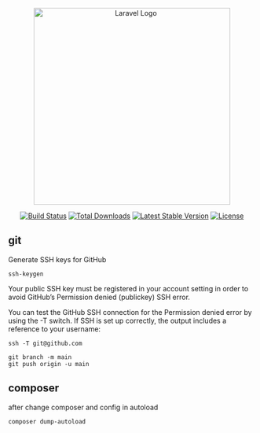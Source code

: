 <p align="center"><a href="https://laravel.com" target="_blank"><img src="https://raw.githubusercontent.com/laravel/art/master/logo-lockup/5%20SVG/2%20CMYK/1%20Full%20Color/laravel-logolockup-cmyk-red.svg" width="400" alt="Laravel Logo"></a></p>

<p align="center">
<a href="https://github.com/laravel/framework/actions"><img src="https://github.com/laravel/framework/workflows/tests/badge.svg" alt="Build Status"></a>
<a href="https://packagist.org/packages/laravel/framework"><img src="https://img.shields.io/packagist/dt/laravel/framework" alt="Total Downloads"></a>
<a href="https://packagist.org/packages/laravel/framework"><img src="https://img.shields.io/packagist/v/laravel/framework" alt="Latest Stable Version"></a>
<a href="https://packagist.org/packages/laravel/framework"><img src="https://img.shields.io/packagist/l/laravel/framework" alt="License"></a>
</p>

## git
Generate SSH keys for GitHub
```
ssh-keygen
```
Your public SSH key must be registered in your account setting in order to avoid GitHub’s Permission denied (publickey) SSH error.

You can test the GitHub SSH connection for the Permission denied error by using the -T switch. If SSH is set up correctly, the output includes a reference to your username:
```
ssh -T git@github.com
```
```
git branch -m main
git push origin -u main
```
## composer
after change composer and config in autoload
```
composer dump-autoload
```

